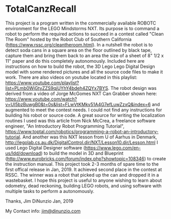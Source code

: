 # TotalCanzRecall
This project is a program written in the commercially available ROBOTC environment for the LEGO Mindstorms NXT.  Its purpose is to command a robot to perform the required actions to succeed in a contest called "Clean The Room" hosted by the Robot Club of Southern California (https://www.rssc.org/cleantheroom.html). 
In a nutshell the robot is to detect soda cans in a square area on the floor outlined by black tape, capture them and bring them back to an area the size of a sheet of 8" 1/2 x 11" paper and do this completely autonomously.
Included here are instructions on how to build the robot, the 3D Lego Lego Digital Design model with some rendered pictures and all the source code files to make it work.  There are also videos on youtube located in this playlist: https://www.youtube.com/playlist?list=PLmb0WjGtyZZS9qjUYhY4bdeh4ZQYx7BYS.
The robot design was derived from a video of Jorge McGomes NXT Can Grabber shown here: https://www.youtube.com/watch?v=UI5bzBuwgB0&t=0s&list=FLwVtKMkv51A4G7efLuwZzxQ&index=6
and augmented to meet the contest needs.  I could not find any instructions for building his robot or source code.
A great source for writing the localization routines I used was this article from Nick McCrea, a freelance software engineer, "An Introductory Robot Programming Tutorial", https://www.toptal.com/robotics/programming-a-robot-an-introductory-tutorial.  And another was this NXT lesson from U of Aarhus in Denmark, http://legolab.cs.au.dk/DigitalControl.dir/NXT/Lesson10.dir/Lesson.html
I used Lego Digital Designer software (https://www.lego.com/en-us/ldd/download) to build the model in 3D and Blueprint (http://www.eurobricks.com/forum/index.php?showtopic=108346) to create the instruction manual.
This project took 2-3 months of spare time to the first offical release in Jan, 2019. It achieved second place in the contest at RSSC.  The winner was a robot that picked up the can and dropped it in a wastebasket.
I hope this project is useful to anyone wishing to learn about odometry, dead reckoning, building LEGO robots, and using software with multiple tasks to perform a autonomously.

Thanks,
Jim DiNunzio
Jan, 2019

My Contact info: jim@dinunzio.com